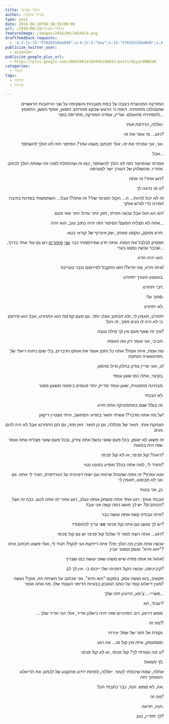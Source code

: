 ```yaml
---
title: הקול הפנימי
author: נמרוד איזנברג
type: post
date: 2016-06-18T06:30:55+00:00
url: /2016/06/18/הקול-הפנימי/
featureImage: /images/2016/06/2654914.png
draftfeedback_requests:
  - 'a:3:{s:13:"5762b316da048";a:4:{s:3:"key";s:13:"5762b316da048";s:4:"time";s:10:"1466086166";s:7:"user_id";s:8:"91501967";s:7:"revoked";s:1:"1";}s:13:"5762b3675d88f";a:3:{s:3:"key";s:13:"5762b3675d88f";s:4:"time";s:10:"1466086247";s:7:"user_id";s:8:"91501967";}s:13:"5763fc5fc060d";a:3:{s:3:"key";s:13:"5763fc5fc060d";s:4:"time";s:10:"1466170463";s:7:"user_id";s:8:"91501967";}}'
publicize_twitter_user:
  - aizenimr
publicize_google_plus_url:
  - https://plus.google.com/108430814102045194842/posts/Dsyyn6NBoVN
categories:
  - הומור
tags:
  - כתיבה
  - פרנויה

---
```

<p style="text-align:right;" align="justify">
  <span lang="he-IL">המזרקה המכוערת ניצבה על במת מוגבהת והשקיפה על שני הרחובות הראשיים שהצטלבו מתחתיה</span><span lang="en-US">. </span><span lang="he-IL">דומה כי הרעש שבקע מהרחוב הסואן</span><span lang="en-US">, </span><span lang="he-IL">אפוף העשן</span><span lang="en-US">, </span><span lang="he-IL">התאמץ להסתירה מהעולם</span><span lang="en-US">. </span><span lang="he-IL">ועדיין</span><span lang="en-US">, </span><span lang="he-IL">עמדה המזרקה</span><span lang="en-US">, </span><span lang="he-IL">מתריסה בפני&#8230;</span>
</p>

<p style="text-align:right;" align="justify">
  <em>יאללה, הרדמת אותי.</em>
</p>

<p style="text-align:right;" align="justify">
  רגע&#8230; מי אמר את זה?
</p>

<p style="text-align:right;" align="justify">
  <em>אני, אני אמרתי את זה. אולי תכתוב משהו אחר? הסיפור הזה לא הולך להשתפר.</em>
</p>

<p style="text-align:right;" align="justify">
  אבל&#8230;
</p>

<p style="text-align:right;" align="justify">
  <em>אמרתי שהסיפור הזה לא הולך להשתפר, כמו זה שהתחלת לפניו וזה שאתה הולך לכתוב אחריו. מהשולחן של העורך ישר למגרסה.</em>
</p>

<p style="text-align:right;" align="justify">
  רגע אחד! מי אתה?
</p>

<p style="text-align:right;" align="justify">
  <em>נו מי נראה לך?</em>
</p>

<p style="text-align:right;" align="justify">
  זה לא יכול להיות&#8230; ה&#8230; הקול הפנימי שלי? זה אתה?! אבל&#8230; השתמשתי בסדנת כתיבה ופורנו כדי לגרש אותך!
</p>

<p style="text-align:right;" align="justify">
  <em>הא הא הא! אבל עכשיו חזרתי, חזק יותר וגדול יותר מאי פעם!</em>
</p>

<p style="text-align:right;" align="justify">
  אתה לא תצליח הפעם! הסיפור הזה יהיה כתוב טוב, הוא יהיה&#8230;
</p>

<p style="text-align:right;" align="justify">
  <em>חרא מזוקק, טקסט מגוחך, שק איגרוף של קוראי בטא.</em>
</p>

<p style="text-align:right;" align="justify">
  תפסיק לבלבל את המוח. אתה יודע שפירסמתי כבר <a href="/2015/09/07/%d7%9e%d7%a9%d7%95%d7%aa%d7%a7%d7%aa-%d7%a1%d7%99%d7%a4%d7%95%d7%a8/">שני</a> <a href="/2015/12/02/%d7%91%d7%9f-%d7%9b%d7%9c%d7%90%d7%99%d7%99%d7%9d-%d7%a1%d7%99%d7%a4%d7%95%d7%a8/">סיפורים</a> ויש גם עוד אחד בדרך, שכבר עכשיו נמצא בערי&#8230;
</p>

<p style="text-align:right;" align="justify">
  <em>הוא יהיה חרא.</em>
</p>

<p style="text-align:right;" align="justify">
  איזה חרא, מה חרא?! הוא התקבל לפירסום וכבר בעריכה!
</p>

<p style="text-align:right;" align="justify">
  <em>באמצע העורך יתחרט.</em>
</p>

<p style="text-align:right;" align="justify">
  זיבי יתחרט.
</p>

<p style="text-align:right;" align="justify">
  <em>סמוך עלי.</em>
</p>

<p style="text-align:right;" align="justify">
  לא יתחרט.
</p>

<p style="text-align:right;" align="justify">
  <em>יתחרט, תאמין לי, ולא תכתוב אצלו יותר. גם פעם קודמת הוא התחרט, אבל הוא פירסם כי לא היה לו נעים ממך, זה הכל.<br /> </em>
</p>

<p style="text-align:right;" align="justify">
  איך זה שאף פעם אין לך מילה טובה?
</p>

<p style="text-align:right;" align="justify">
  <em>חביבי, אני אומר רק את האמת.</em>
</p>

<p style="text-align:right;" align="justify">
  מה אמת, איזה אמת? אתה כל הזמן אומר את אותם הדברים, בלי שום ניתוח ריאלי של הסיטואציה הנתונה.
</p>

<p style="text-align:right;" align="justify">
  <em>נו, ואני עדיין צודק בחלק גדול מהזמן!</em>
</p>

<p style="text-align:right;" align="justify">
  בקיצר, אתה כמו שעון עומד.
</p>

<p style="text-align:right;" align="justify">
  <em>מבחינה מתמטית, שעון עומד מדייק יותר פעמים ביממה משעון מפגר.</em>
</p>

<p style="text-align:right;" align="justify">
  לא הבנתי.
</p>

<p style="text-align:right;" align="justify">
  <em>זה בגלל שגם במתמטיקה אתה חרא.</em>
</p>

<p style="text-align:right;" align="justify">
  על מה אתה מדבר?! עשיתי תואר במדעי המחשב, היתי מצטיין דיקאן!
</p>

<p style="text-align:right;" align="justify">
  <em>הצחקת אותי. תואר של מכללה, גם כן תואר. חוץ מזה, גם הם התחרטו אבל לא היה להם נעים.</em>
</p>

<p style="text-align:right;" align="justify">
  זה פשוט לא יאומן. בכל פעם שאני נכשל אתה צודק, ובכל פעם שאני מצליח אתה אומר שזה היה בטעות.
</p>

<p style="text-align:right;" align="justify">
  <em>רואה? קול פנימי, או לא קול פנימי?</em>
</p>

<p style="text-align:right;" align="justify">
  ותגיד לי, למה אתה בכלל מופיע בפונט נטוי?
</p>

<p style="text-align:right;" align="justify">
  <em>אנא עארף? זה אתה שמנהל שיחות עם ישות דמיונית על הוורדפרס, תגיד לי אתה. גם אני לא מבסוט, תאמין לי.</em>
</p>

<p style="text-align:right;" align="justify">
  כן, אני בטוח.
</p>

<p style="text-align:right;" align="justify">
  <em>הבנתי אותך. רגע אחד אתה משחק אותה נעלב, רגע אחרי זה אתה לועג. ככה זה אצל הכותבים? יש לך מושג כמה קשה אני עובד?</em>
</p>

<p style="text-align:right;" align="justify">
  איזה עבודה קשה אתה עושה כבר?
</p>

<p style="text-align:right;" align="justify">
  <em>יש לך מושג עם איזה קול פנימי <strong>אני</strong> צריך להתמודד?</em>
</p>

<p style="text-align:right;" align="justify">
  רגע&#8230; אתה רוצה לומר לי שלכל קול פנימי יש גם קול פנימי?
</p>

<p style="text-align:right;" align="justify">
  <em>עכשיו אתה מבין מה הולך פה? איזה ריזיקות אני לוקח? תגיד לי, אולי פשוט תכתוב איזה "הוא והיא" מעפן ונסגור עניין?</em>
</p>

<p style="text-align:right;" align="justify">
  אהא! אז אתה מודה שיש משהו שאני עושה כמו שצריך!
</p>

<p style="text-align:right;" align="justify">
  <em>קיבינימט, עכשיו הקול הפנימי שלי ייכנס בי. אין לך לב?</em>
</p>

<p style="text-align:right;" align="justify">
  תקשיב, בוא נעשה עסק. במקום "הוא והיא", אני אכתוב על השיחה הזו, אוקי? נעשה מעין דיאלוג קומי על כותב הנאבק בבעיות הדימוי העצמי שלו. מה אתה אומר?
</p>

<p style="text-align:right;" align="justify">
  <em>פשיייי&#8230; צ'מע, הרעיון הזה שלך&#8230;</em>
</p>

<p style="text-align:right;" align="justify">
  יעבוד, הא?
</p>

<p style="text-align:right;" align="justify">
  <em>&#8230;ממש דרעק. רוב הסיכויים שזה יהיה כישלון אדיר, אולי הכי אדיר שלך.</em>
</p>

<p style="text-align:right;" align="justify">
  מה זה?!
</p>

<p style="text-align:right;" align="justify">
  <em>נקודת אל חזור של שפל יצירתי.</em>
</p>

<p style="text-align:right;" align="justify">
  סססעמק, איזה מין קול פנ&#8230; אה רגע.
</p>

<p style="text-align:right;" align="justify">
  <em>נו מה אמרתי לך? קול פנימי, או לא קול פנימי?</em>
</p>

<p style="text-align:right;" align="justify">
  לך לעזאזל.
</p>

<p style="text-align:right;" align="justify">
  <em>אחלה, שמח שיכולתי לעזור. יאללה, לפחות ירדנו מהקטע של לכתוב את הדיאלוג המגוחך הזה.</em>
</p>

<p style="text-align:right;" align="justify">
  אה, לא ממש. הנה, כבר כתבתי הכל.
</p>

<p style="text-align:right;" align="justify">
  <em>מה זה?</em>
</p>

<p style="text-align:right;" align="justify">
  הנה, תראה.
</p>

<p style="text-align:right;" align="justify">
  <em>לך תזדיין, טוב?<br /> </em>
</p>